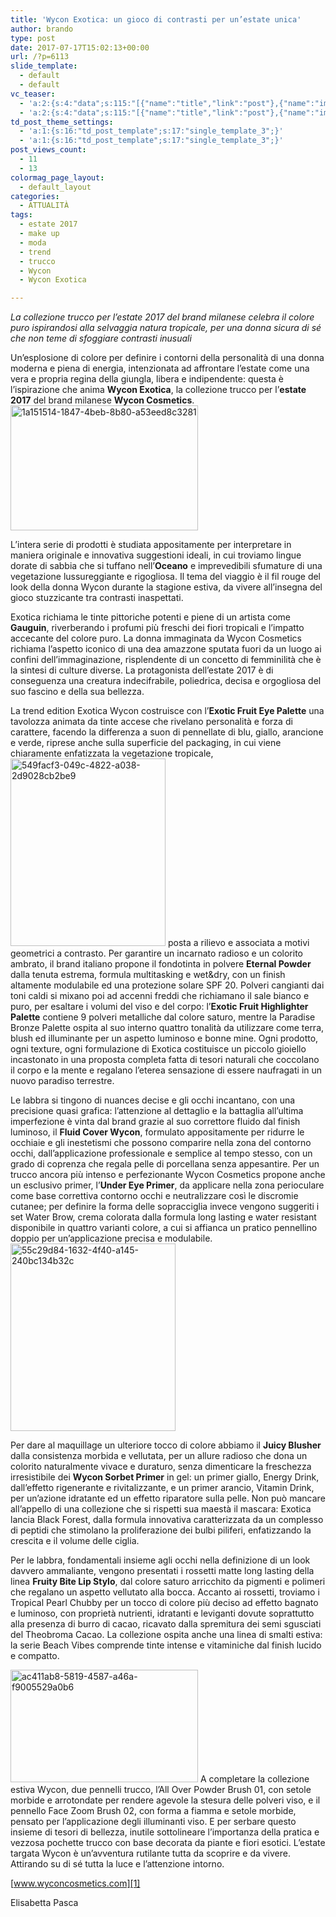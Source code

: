 ```yaml
---
title: 'Wycon Exotica: un gioco di contrasti per un’estate unica'
author: brando
type: post
date: 2017-07-17T15:02:13+00:00
url: /?p=6113
slide_template:
  - default
  - default
vc_teaser:
  - 'a:2:{s:4:"data";s:115:"[{"name":"title","link":"post"},{"name":"image","image":"featured","link":"none"},{"name":"text","mode":"excerpt"}]";s:7:"bgcolor";s:0:"";}'
  - 'a:2:{s:4:"data";s:115:"[{"name":"title","link":"post"},{"name":"image","image":"featured","link":"none"},{"name":"text","mode":"excerpt"}]";s:7:"bgcolor";s:0:"";}'
td_post_theme_settings:
  - 'a:1:{s:16:"td_post_template";s:17:"single_template_3";}'
  - 'a:1:{s:16:"td_post_template";s:17:"single_template_3";}'
post_views_count:
  - 11
  - 13
colormag_page_layout:
  - default_layout
categories:
  - ATTUALITÀ
tags:
  - estate 2017
  - make up
  - moda
  - trend
  - trucco
  - Wycon
  - Wycon Exotica

---
```

_La collezione trucco per l’estate 2017 del brand milanese celebra il colore puro ispirandosi alla selvaggia natura tropicale, per una donna sicura di sé che non teme di sfoggiare contrasti inusuali_

Un&#8217;esplosione di colore per definire i contorni della personalità di una donna moderna e piena di energia, intenzionata ad affrontare l&#8217;estate come una vera e propria regina della giungla, libera e indipendente: questa è l&#8217;ispirazione che anima **Wycon Exotica**, la collezione trucco per l&#8217;**estate 2017** del brand milanese **Wycon Cosmetics**. <img decoding="async" loading="lazy" class="size-medium wp-image-6114 alignleft" src="https://progressonline.it/wp-content/uploads/2017/07/1a151514-1847-4beb-8b80-a53eed8c3281-300x200.png" alt="1a151514-1847-4beb-8b80-a53eed8c3281" width="300" height="200" />

L&#8217;intera serie di prodotti è studiata appositamente per interpretare in maniera originale e innovativa suggestioni ideali, in cui troviamo lingue dorate di sabbia che si tuffano nell’**Oceano** e imprevedibili sfumature di una vegetazione lussureggiante e rigogliosa. Il tema del viaggio è il fil rouge del look della donna Wycon durante la stagione estiva, da vivere all&#8217;insegna del gioco stuzzicante tra contrasti inaspettati.

Exotica richiama le tinte pittoriche potenti e piene di un artista come **Gauguin**, riverberando i profumi più freschi dei fiori tropicali e l&#8217;impatto accecante del colore puro. La donna immaginata da Wycon Cosmetics richiama l&#8217;aspetto iconico di una dea amazzone sputata fuori da un luogo ai confini dell’immaginazione, risplendente di un concetto di femminilità che è la sintesi di culture diverse. La protagonista dell&#8217;estate 2017 è di conseguenza una creatura indecifrabile, poliedrica, decisa e orgogliosa del suo fascino e della sua bellezza.

La trend edition Exotica Wycon costruisce con l’**Exotic Fruit Eye Palette** una tavolozza animata da tinte accese che rivelano personalità e forza di carattere, facendo la differenza a suon di pennellate di blu, giallo, arancione e verde, riprese anche sulla superficie del packaging, in cui viene chiaramente enfatizzata la vegetazione tropicale,<img decoding="async" loading="lazy" class="size-medium wp-image-6115 alignright" src="https://progressonline.it/wp-content/uploads/2017/07/549facf3-049c-4822-a038-2d9028cb2be9-248x300.jpg" alt="549facf3-049c-4822-a038-2d9028cb2be9" width="248" height="300" /> posta a rilievo e associata a motivi geometrici a contrasto. Per garantire un incarnato radioso e un colorito ambrato, il brand italiano propone il fondotinta in polvere **Eternal Powder** dalla tenuta estrema, formula multitasking e wet&dry, con un finish altamente modulabile ed una protezione solare SPF 20. Polveri cangianti dai toni caldi si mixano poi ad accenni freddi che richiamano il sale bianco e puro, per esaltare i volumi del viso e del corpo: l’**Exotic Fruit Highlighter Palette** contiene 9 polveri metalliche dal colore saturo, mentre la Paradise Bronze Palette ospita al suo interno quattro tonalità da utilizzare come terra, blush ed illuminante per un aspetto luminoso e bonne mine. Ogni prodotto, ogni texture, ogni formulazione di Exotica costituisce un piccolo gioiello incastonato in una proposta completa fatta di tesori naturali che coccolano il corpo e la mente e regalano l’eterea sensazione di essere naufragati in un nuovo paradiso terrestre.

Le labbra si tingono di nuances decise e gli occhi incantano, con una precisione quasi grafica: l&#8217;attenzione al dettaglio e la battaglia all&#8217;ultima imperfezione è vinta dal brand grazie al suo correttore fluido dal finish luminoso, il **Fluid Cover Wycon**, formulato appositamente per ridurre le occhiaie e gli inestetismi che possono comparire nella zona del contorno occhi, dall’applicazione professionale e semplice al tempo stesso, con un grado di coprenza che regala pelle di porcellana senza appesantire. Per un trucco ancora più intenso e perfezionante Wycon Cosmetics propone anche un esclusivo primer, l’**Under Eye Primer**, da applicare nella zona perioculare come base correttiva contorno occhi e neutralizzare così le discromie cutanee; per definire la forma delle sopracciglia invece vengono suggeriti i set Water Brow, crema colorata dalla formula long lasting e water resistant disponibile in quattro varianti colore, a cui si affianca un pratico pennellino doppio per un’applicazione precisa e modulabile.<img decoding="async" loading="lazy" class="size-medium wp-image-6116 alignleft" src="https://progressonline.it/wp-content/uploads/2017/07/55c29d84-1632-4f40-a145-240bc134b32c-264x300.jpg" alt="55c29d84-1632-4f40-a145-240bc134b32c" width="264" height="300" />

Per dare al maquillage un ulteriore tocco di colore abbiamo il **Juicy Blusher** dalla consistenza morbida e vellutata, per un allure radioso che dona un colorito naturalmente vivace e duraturo, senza dimenticare la freschezza irresistibile dei **Wycon Sorbet Primer** in gel: un primer giallo, Energy Drink, dall’effetto rigenerante e rivitalizzante, e un primer arancio, Vitamin Drink, per un’azione idratante ed un effetto riparatore sulla pelle. Non può mancare all’appello di una collezione che si rispetti sua maestà il mascara: Exotica lancia Black Forest, dalla formula innovativa caratterizzata da un complesso di peptidi che stimolano la proliferazione dei bulbi piliferi, enfatizzando la crescita e il volume delle ciglia.

Per le labbra, fondamentali insieme agli occhi nella definizione di un look davvero ammaliante, vengono presentati i rossetti matte long lasting della linea **Fruity Bite Lip Stylo**, dal colore saturo arricchito da pigmenti e polimeri che regalano un aspetto vellutato alla bocca. Accanto ai rossetti, troviamo i Tropical Pearl Chubby per un tocco di colore più deciso ad effetto bagnato e luminoso, con proprietà nutrienti, idratanti e leviganti dovute soprattutto alla presenza di burro di cacao, ricavato dalla spremitura dei semi sgusciati del Theobroma Cacao. La collezione ospita anche una linea di smalti estiva: la serie Beach Vibes comprende tinte intense e vitaminiche dal finish lucido e compatto.

<img decoding="async" loading="lazy" class="size-medium wp-image-6117 alignright" src="https://progressonline.it/wp-content/uploads/2017/07/ac411ab8-5819-4587-a46a-f9005529a0b6-300x180.jpg" alt="ac411ab8-5819-4587-a46a-f9005529a0b6" width="300" height="180" /> A completare la collezione estiva Wycon, due pennelli trucco, l’All Over Powder Brush 01, con setole morbide e arrotondate per rendere agevole la stesura delle polveri viso, e il pennello Face Zoom Brush 02, con forma a fiamma e setole morbide, pensato per l’applicazione degli illuminanti viso. E per serbare questo insieme di tesori di bellezza, inutile sottolineare l&#8217;importanza della pratica e vezzosa pochette trucco con base decorata da piante e fiori esotici. L&#8217;estate targata Wycon è un&#8217;avventura rutilante tutta da scoprire e da vivere. Attirando su di sé tutta la luce e l&#8217;attenzione intorno.

[www.wyconcosmetics.com][1]

Elisabetta Pasca

 [1]: https://www.wyconcosmetics.com